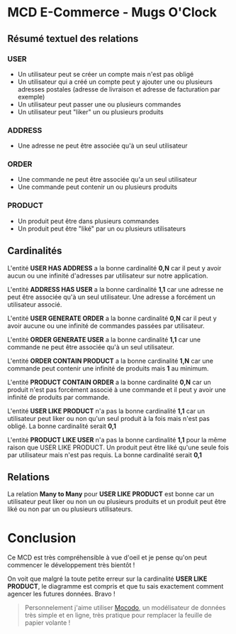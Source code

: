 # MCD E-Commerce - Mugs O'Clock

## Résumé textuel des relations

### USER

- Un utilisateur peut se créer un compte mais n'est pas obligé
- Un utilisateur qui a créé un compte peut y ajouter une ou plusieurs adresses postales (adresse de livraison et adresse de facturation par exemple)
- Un utilisateur peut passer une ou plusieurs commandes
- Un utilisateur peut "liker" un ou plusieurs produits

### ADDRESS

- Une adresse ne peut être associée qu'à un seul utilisateur

### ORDER

- Une commande ne peut être associée qu'a un seul utilisateur
- Une commande peut contenir un ou plusieurs produits

### PRODUCT

- Un produit peut être dans plusieurs commandes
- Un produit peut être "liké" par un ou plusieurs utilisateurs

## Cardinalités

L'entité **USER HAS ADDRESS** a la bonne cardinalité **0,N** car il peut y avoir aucun ou une infinité d'adresses par utilisateur sur notre application.

L'entité **ADDRESS HAS USER** a la bonne cardinalité **1,1** car une adresse ne peut être associée qu'à un seul utilisateur. Une adresse a forcément un utilisateur associé.

L'entité **USER GENERATE ORDER** a la bonne cardinalité **0,N** car il peut y avoir aucune ou une infinité de commandes passées par utilisateur.

L'entité **ORDER GENERATE USER** a la bonne cardinalité **1,1** car une commande ne peut être associée qu'à un seul utilisateur.

L'entité **ORDER CONTAIN PRODUCT** a la bonne cardinalité **1,N** car une commande peut contenir une infinité de produits mais **1** au minimum.

L'entité **PRODUCT CONTAIN ORDER** a la bonne cardinalité **0,N** car un produit n'est pas forcément associé à une commande et il peut y avoir une infinité de produits par commande.

L'entité **USER LIKE PRODUCT** n'a pas la bonne cardinalité **1,1** car un utilisateur peut liker ou non qu'un seul produit à la fois mais n'est pas obligé. La bonne cardinalité serait **0,1**

L'entité **PRODUCT LIKE USER** n'a pas la bonne cardinalité **1,1** pour la même raison que USER LIKE PRODUCT. Un produit peut être liké qu'une seule fois par utilisateur mais n'est pas requis. La bonne cardinalité serait **0,1**

## Relations

La relation **Many to Many** pour **USER LIKE PRODUCT** est bonne car un utilisateur peut liker ou non un ou plusieurs produits et un produit peut être liké ou non par un ou plusieurs utilisateurs.

# Conclusion

Ce MCD est très compréhensible à vue d'oeil et je pense qu'on peut commencer le développement très bientôt !

On voit que malgré la toute petite erreur sur la cardinalité **USER LIKE PRODUCT**, le diagramme est compris et que tu sais exactement comment agencer les futures données. Bravo !

> Personnelement j'aime utiliser [Mocodo](https://www.mocodo.net/), un modélisateur de données très simple et en ligne, très pratique pour remplacer la feuille de papier volante !
